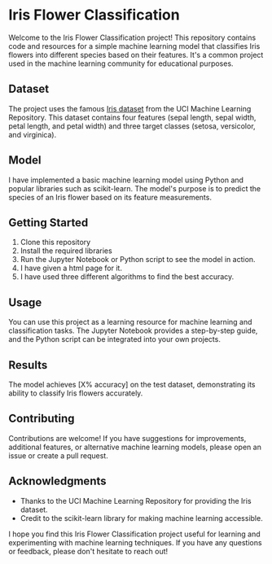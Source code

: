 # Iris Flower Classification

Welcome to the Iris Flower Classification project! This repository contains code and resources for a simple machine learning model that classifies Iris flowers into different species based on their features. It's a common project used in the machine learning community for educational purposes.

## Dataset

The project uses the famous [Iris dataset](https://archive.ics.uci.edu/ml/datasets/iris) from the UCI Machine Learning Repository. This dataset contains four features (sepal length, sepal width, petal length, and petal width) and three target classes (setosa, versicolor, and virginica).

## Model

I have implemented a basic machine learning model using Python and popular libraries such as scikit-learn. The model's purpose is to predict the species of an Iris flower based on its feature measurements.

## Getting Started

1. Clone this repository
2. Install the required libraries
3. Run the Jupyter Notebook or Python script to see the model in action.
4. I have given a html page for it.
5. I have used three different algorithms to find the best accuracy.

## Usage

You can use this project as a learning resource for machine learning and classification tasks. The Jupyter Notebook provides a step-by-step guide, and the Python script can be integrated into your own projects.

## Results

The model achieves [X% accuracy] on the test dataset, demonstrating its ability to classify Iris flowers accurately.

## Contributing

Contributions are welcome! If you have suggestions for improvements, additional features, or alternative machine learning models, please open an issue or create a pull request.



## Acknowledgments

- Thanks to the UCI Machine Learning Repository for providing the Iris dataset.
- Credit to the scikit-learn library for making machine learning accessible.

I hope you find this Iris Flower Classification project useful for learning and experimenting with machine learning techniques. If you have any questions or feedback, please don't hesitate to reach out!
